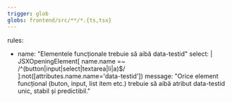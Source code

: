 ```yaml
---
trigger: glob
globs: frontend/src/**/*.{ts,tsx}
---
```


rules:
  - name: "Elementele funcționale trebuie să aibă data-testid"
    select: |
      JSXOpeningElement[
        name.name =~ /^(button|input|select|textarea|li|a)$/
      ]:not([attributes.name.name='data-testid'])
    message: "Orice element funcțional (buton, input, list item etc.) trebuie să aibă atribut data-testid unic, stabil și predictibil."